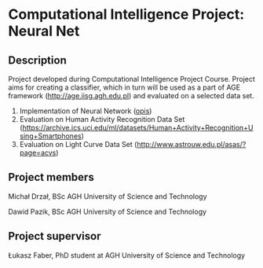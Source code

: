 Computational Intelligence Project: Neural Net
=============================================

Description
-----------
Project developed during Computational Intelligence Project Course. Project aims for creating a classifier, which in turn will be used as a part of AGE framework (http://age.iisg.agh.edu.pl) and evaluated on a selected data set. 

1. Implementation of Neural Network ([opis](neural_network.md))
2. Evaluation on Human Activity Recognition Data Set (https://archive.ics.uci.edu/ml/datasets/Human+Activity+Recognition+Using+Smartphones)
3. Evaluation on Light Curve Data Set (http://www.astrouw.edu.pl/asas/?page=acvs)

Project members
---------------

Michał Drzał, BSc AGH University of Science and Technology

Dawid Pazik, BSc AGH University of Science and Technology


Project supervisor
------------------
Łukasz Faber, PhD student at AGH University of Science and Technology
